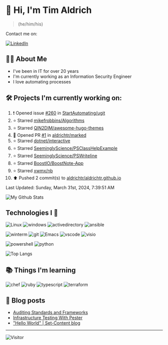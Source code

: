 # 👋 Hi, I'm Tim Aldrich

> (he/him/his)

Contact me on:

<a href="https://www.linkedin.com/in/timothy-r-aldrich/?lipi=urn%3Ali%3Apage%3Ad_flagship3_feed%3BMS0i193dS%2Fi6SvBKYxyEnQ%3D%3D">![LinkedIn](https://img.shields.io/badge/LinkedIn-0077B5?style=for-the-badge&logo=linkedin&logoColor=white)</a>



## 👩‍💻 About Me

- I've been in IT for over 20 years
- I'm currently working as an Information Security Engineer
- I love automating processes

## 🛠️ Projects I'm currently working on:


<!--RECENT_ACTIVITY:start-->
1. ❗️ Opened issue [#260](https://github.com/StartAutomating/ugit/issues/260) in [StartAutomating/ugit](https://github.com/StartAutomating/ugit)<br>
2. ⭐ Starred [mikefrobbins/Algorithms](https://github.com/mikefrobbins/Algorithms)<br>
3. ⭐ Starred [QIN2DIM/awesome-hugo-themes](https://github.com/QIN2DIM/awesome-hugo-themes)<br>
4. 💪 Opened PR [#1](https://github.com/aldrichtr/marked/pull/1) in [aldrichtr/marked](https://github.com/aldrichtr/marked)<br>
5. ⭐ Starred [dotnet/interactive](https://github.com/dotnet/interactive)<br>
6. ⭐ Starred [SeeminglyScience/PSClassHelpExample](https://github.com/SeeminglyScience/PSClassHelpExample)<br>
7. ⭐ Starred [SeeminglyScience/PSWriteline](https://github.com/SeeminglyScience/PSWriteline)<br>
8. ⭐ Starred [BoostIO/BoostNote-App](https://github.com/BoostIO/BoostNote-App)<br>
9. ⭐ Starred [xwmx/nb](https://github.com/xwmx/nb)<br>
10. ⬆️ Pushed 2 commit(s) to [aldrichtr/aldrichtr.github.io](https://github.com/aldrichtr/aldrichtr.github.io)<br>
<!--RECENT_ACTIVITY:end-->

<!--RECENT_ACTIVITY:last_update-->
Last Updated: Sunday, March 31st, 2024, 7:39:51 AM
<!--RECENT_ACTIVITY:last_update_end-->


<!--
  Configuration for the Github stats widget:
  https://github.com/anuraghazra/github-readme-stats
-->
![My Github Stats](https://github-readme-stats.vercel.app/api?username=aldrichtr&count_private=true&show=prs_merged,reviews&show_icons=true&theme=onedark)

## Technologies I 💖



<!--
  these urls are helpful in creating these:
  https://simpleicons.org/
  https://github.com/simple-icons/simple-icons/blob/develop/slugs.md
  https://shields.io/category/activity
-->

![Linux](https://img.shields.io/badge/linux-282C34?logo=linux&logoColor=white&style=plastic)
![windows](https://img.shields.io/badge/windows-282C34?logo=windows&style=plastic)
![activedirectory](https://img.shields.io/badge/activedirectory-282C34?logo=microsoft&style=plastic)
![ansible](https://img.shields.io/badge/ansible-282C34?logo=ansible&style=plastic)

![winterm](https://img.shields.io/badge/winterm-282C34?logo=windowsterminal&style=plastic)
![git](https://img.shields.io/badge/git-282C34?logo=git&logoColor=F05032&style=plastic)
![Emacs](https://img.shields.io/badge/gnuemacs-282C34?logo=gnuemacs&logoColor=blueviolet&style=plastic)
![vscode](https://img.shields.io/badge/vscode-282C34?logo=visualstudiocode&style=plastic)
![visio](https://img.shields.io/badge/visio-282C34?logo=microsoftvisio&style=plastic)

![powershell](https://img.shields.io/badge/powershell-282C34?logo=powershell&style=plastic)
![python](https://img.shields.io/badge/python-282C34?logo=python&style=282C34plastic)

![Top Langs](https://github-readme-stats.vercel.app/api/top-langs/?username=aldrichtr&layout=donut-vertical&theme=onedark)

## 📚 Things I'm learning

![chef](https://img.shields.io/badge/chef-282C34?logo=chef&style=plastic)
![ruby](https://img.shields.io/badge/ruby-282C34?logo=ruby&style=plastic)
![typescript](https://img.shields.io/badge/typescript-282C34?logo=typescript&style=plastic)
![terraform](https://img.shields.io/badge/terraform-282C34?logo=terraform&style=plastic)

## 📃 Blog posts

<!-- BLOG-POST-LIST:START -->
- [Auditing Standards and Frameworks](https://aldrichtr.github.io/posts/auditing-standards-and-frameworks/)
- [Infrastructure Testing With Pester](https://aldrichtr.github.io/posts/infrastructure-testing-with-pester/)
- [&quot;Hello World&quot; | Set-Content blog](https://aldrichtr.github.io/posts/my-first-post/)
<!-- BLOG-POST-LIST:END -->

---

![Visitor](https://visitor-badge.laobi.icu/badge?page_id=aldrichtr.aldrichtr)
